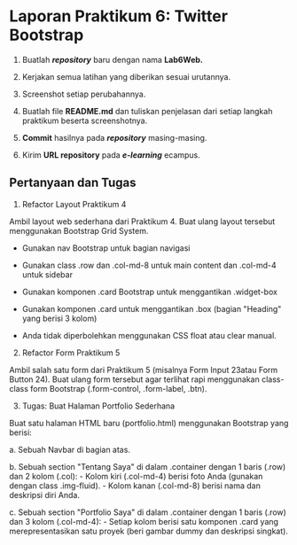 # Laporan Praktikum 6: Twitter Bootstrap

1. Buatlah **_repository_** baru dengan nama **Lab6Web.**

2. Kerjakan semua latihan yang diberikan sesuai urutannya.

3. Screenshot setiap perubahannya.

4. Buatlah file **README.md** dan tuliskan penjelasan dari setiap langkah praktikum beserta screenshotnya.

5. **Commit** hasilnya pada **_repository_** masing-masing.

6. Kirim **URL repository** pada **_e-learning_** ecampus.

## Pertanyaan dan Tugas

1. Refactor Layout Praktikum 4

  Ambil layout web sederhana dari Praktikum 4. Buat ulang layout tersebut menggunakan Bootstrap Grid System.

  - Gunakan nav Bootstrap untuk bagian navigasi
  
  - Gunakan class .row dan .col-md-8 untuk main content dan .col-md-4 untuk sidebar
  
  - Gunakan komponen .card Bootstrap untuk menggantikan .widget-box
  
  - Gunakan komponen .card untuk menggantikan .box (bagian "Heading" yang berisi 3 kolom)
  
  - Anda tidak diperbolehkan menggunakan CSS float atau clear manual.

2. Refactor Form Praktikum 5

  Ambil salah satu form dari Praktikum 5 (misalnya Form Input 23atau Form Button 24). Buat ulang form tersebut agar terlihat rapi menggunakan class-class form Bootstrap (.form-control, .form-label, .btn).

3. Tugas: Buat Halaman Portfolio Sederhana

  Buat satu halaman HTML baru (portfolio.html) menggunakan Bootstrap yang berisi:

  a. Sebuah Navbar di bagian atas.
  
  b. Sebuah section "Tentang Saya" di dalam .container dengan 1 baris (.row) dan 2 kolom (.col):
    - Kolom kiri (.col-md-4) berisi foto Anda (gunakan <img> dengan class .img-fluid).
    - Kolom kanan (.col-md-8) berisi nama dan deskripsi diri Anda.
  
  c. Sebuah section "Portfolio Saya" di dalam .container dengan 1 baris (.row) dan 3 kolom (.col-md-4):
    - Setiap kolom berisi satu komponen .card yang merepresentasikan satu proyek (beri gambar dummy dan deskripsi singkat).
